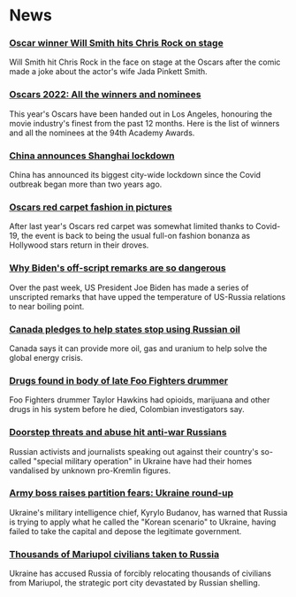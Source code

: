 # News
### [Oscar winner Will Smith hits Chris Rock on stage](https://www.bbc.com/news/entertainment-arts-60897004)
Will Smith hit Chris Rock in the face on stage at the Oscars after the comic made a joke about the actor's wife Jada Pinkett Smith.
### [Oscars 2022: All the winners and nominees](https://www.bbc.com/news/entertainment-arts-60290065)
This year's Oscars have been handed out in Los Angeles, honouring the movie industry's finest from the past 12 months. Here is the list of winners and all the nominees at the 94th Academy Awards.
### [China announces Shanghai lockdown](https://www.bbc.com/news/world-asia-china-60893070)
China has announced its biggest city-wide lockdown since the Covid outbreak began more than two years ago. 
### [Oscars red carpet fashion in pictures](https://www.bbc.com/news/entertainment-arts-60896370)
After last year's Oscars red carpet was somewhat limited thanks to Covid-19, the event is back to being the usual full-on fashion bonanza as Hollywood stars return in their droves.
### [Why Biden's off-script remarks are so dangerous](https://www.bbc.com/news/world-us-canada-60895392)
Over the past week, US President Joe Biden has made a series of unscripted remarks that have upped the temperature of US-Russia relations to near boiling point. 
### [Canada pledges to help states stop using Russian oil](https://www.bbc.com/news/business-60879685)
Canada says it can provide more oil, gas and uranium to help solve the global energy crisis.
### [Drugs found in body of late Foo Fighters drummer](https://www.bbc.com/news/entertainment-arts-60890202)
Foo Fighters drummer Taylor Hawkins had opioids, marijuana and other drugs in his system before he died, Colombian investigators say.
### [Doorstep threats and abuse hit anti-war Russians](https://www.bbc.com/news/world-europe-60886147)
Russian activists and journalists speaking out against their country's so-called "special military operation" in Ukraine have had their homes vandalised by unknown pro-Kremlin figures.
### [Army boss raises partition fears: Ukraine round-up](https://www.bbc.com/news/world-europe-60893650)
Ukraine's military intelligence chief, Kyrylo Budanov, has warned that Russia is trying to apply what he called the "Korean scenario" to Ukraine, having failed to take the capital and depose the legitimate government. 
### [Thousands of Mariupol civilians taken to Russia](https://www.bbc.com/news/world-europe-60894142)
Ukraine has accused Russia of forcibly relocating thousands of civilians from Mariupol, the strategic port city devastated by Russian shelling.

